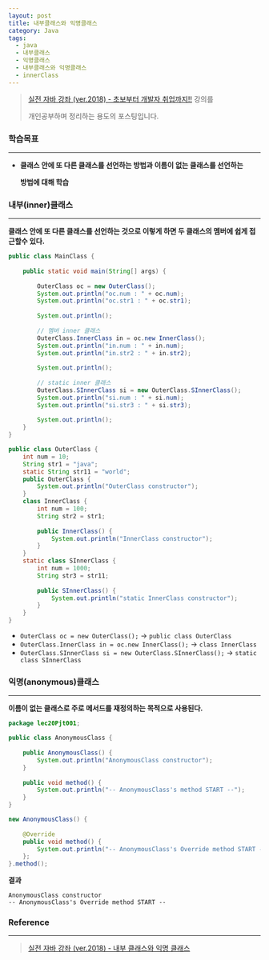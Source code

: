```yaml
---
layout: post
title: 내부클래스와 익명클래스
category: Java
tags:
  - java
  - 내부클래스
  - 익명클래스
  - 내부클래스와 익명클래스
  - innerClass
---
```




> [실전 자바 강좌 (ver.2018) - 초보부터 개발자 취업까지!!](https://www.inflearn.com/course/%EC%8B%A4%EC%A0%84-%EC%9E%90%EB%B0%94_java-renew/) 강의를
>
> 개인공부하며 정리하는 용도의 포스팅입니다.



### 학습목표

---

- **클래스 안에 또 다른 클래스를 선언하는 방법과 이름이 없는 클래스를 선언하는**

  **방법에 대해 학습**



### 내부(inner)클래스

---

**클래스 안에 또 다른 클래스를 선언하는 것으로 이렇게 하면 두 클래스의 멤버에 쉽게 접근할수 있다.**



```java
public class MainClass {
    
    public static void main(String[] args) {
        
        OuterClass oc = new OuterClass();
        System.out.println("oc.num : " + oc.num);
        System.out.println("oc.str1 : " + oc.str1);
        
        System.out.println();
        
        // 멤버 inner 클래스
        OuterClass.InnerClass in = oc.new InnerClass();
        System.out.println("in.num : " + in.num);
        System.out.println("in.str2 : " + in.str2);
        
        System.out.println();
        
        // static inner 클래스
        OuterClass.SInnerClass si = new OuterClass.SInnerClass();
        System.out.println("si.num : " + si.num);
        System.out.println("si.str3 : " + si.str3);
        
        System.out.println();
    }
}
```



```java
public class OuterClass {
    int num = 10;
    String str1 = "java";
    static String str11 = "world";
    public OuterClass {
        System.out.println("OuterClass constructor");
    }
    class InnerClass {
        int num = 100;
        String str2 = str1;
        
        public InnerClass() {
            System.out.println("InnerClass constructor");
        }
    }
    static class SInnerClass {
        int num = 1000;
        String str3 = str11;
        
        public SInnerClass() {
            System.out.println("static InnerClass constructor");
        }
    }
}
```

- `OuterClass oc = new OuterClass();` -> `public class OuterClass`
- `OuterClass.InnerClass in = oc.new InnerClass();` ->  `class InnerClass`
- `OuterClass.SInnerClass si = new OuterClass.SInnerClass();` -> `static class SInnerClass`





### 익명(anonymous)클래스

---

**이름이 없는 클래스로 주로 메서드를 재정의하는 목적으로 사용된다.**



```java
package lec20Pjt001;

public class AnonymousClass {
    
    public AnonymousClass() {
        System.out.println("AnonymousClass constructor");
    }
    
    public void method() {
        System.out.println("-- AnonymousClass's method START --");
    }
}
```



```java
new AnonymousClass() {
    
    @Override
    public void method() {
        System.out.println("-- AnonymousClass's Override method START --");
    };
}.method();
```



**결과**

```
AnonymousClass constructor
-- AnonymousClass's Override method START --
```





### Reference

---

> [실전 자바 강좌 (ver.2018) - 내부 클래스와 익명 클래스](https://www.inflearn.com/course/%EC%8B%A4%EC%A0%84-%EC%9E%90%EB%B0%94_java-renew/%EB%82%B4%EB%B6%80-%ED%81%B4%EB%9E%98%EC%8A%A4%EC%99%80-%EC%9D%B5%EB%AA%85-%ED%81%B4%EB%9E%98%EC%8A%A4/)

